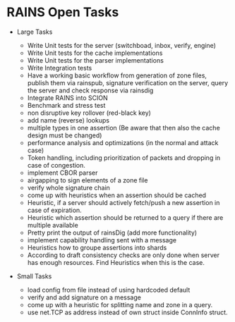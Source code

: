 # RAINS Open Tasks

- Large Tasks
	- Write Unit tests for the server (switchboad, inbox, verify, engine)
	- Write Unit tests for the cache implementations
	- Write Unit tests for the parser implementations
	- Write Integration tests
	- Have a working basic workflow from generation of zone files, publish them via rainspub,  signature verification on the server, query the server and check response via rainsdig
	- Integrate RAINS into SCION
	- Benchmark and stress test
	- non disruptive key rollover (red-black key)
	- add name (reverse) lookups
	- multiple types in one assertion (Be aware that then also the cache design must be changed)
	- performance analysis and optimizations (in the normal and attack case)
	- Token handling, including prioritization of packets and dropping in case of congestion.
	- implement CBOR parser
	- airgapping to sign elements of a zone file
	- verify whole signature chain
	- come up with heuristics when an assertion should be cached
	- Heuristic, if a server should actively fetch/push a new assertion in case of expiration.
	- Heuristic which assertion should be returned to a query if there are multiple available
	- Pretty print the output of rainsDig (add more functionality)
	- implement capability handling sent with a message
	- Heuristics how to groupe assertions into shards
	- According to draft consistency checks are only done when server has enough resources. Find Heuristics when this is the case.

- Small Tasks
	- load config from file instead of using hardcoded default
	- verify and add signature on a message
	- come up with a heuristic for splitting name and zone in a query.
	- use net.TCP as address instead of own struct inside ConnInfo struct.

